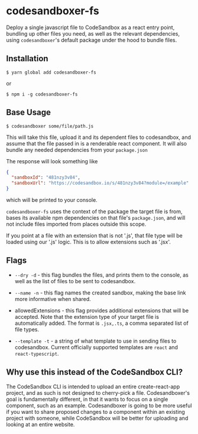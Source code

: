# codesandboxer-fs

Deploy a single javascript file to CodeSandbox as a react entry point, bundling
up other files you need, as well as the relevant dependencies, using
`codesandboxer`'s default package under the hood to bundle files.

## Installation

```
$ yarn global add codesandboxer-fs
```

or

```
$ npm i -g codesandboxer-fs
```

## Base Usage

```
$ codesandboxer some/file/path.js
```

This will take this file, upload it and its dependent files to codesandbox, and
assume that the file passed in is a renderable react component. It will also
bundle any needed dependencies from your `package.json`

The response will look something like

```json
{
  "sandboxId": "481nzy3v84",
  "sandboxUrl": "https://codesandbox.io/s/481nzy3v84?module=/example"
}
```

which will be printed to your console.

`codesandboxer-fs` uses the context of the package the target file is from,
bases its available npm dependencies on that file's `package.json`, and will not
include files imported from places outside this scope.

If you point at a file with an extension that is not '.js', that file type will
be loaded using our '.js' logic. This is to allow extensions such as '.jsx'.

## Flags

- `--dry -d` - this flag bundles the files, and prints them to the console, as
  well as the list of files to be sent to codesandbox.

- `--name -n` - this flag names the created sandbox, making the base link more
  informative when shared.

- allowedExtensions - this flag provides additional extensions that will be
  accepted. Note that the extension type of your target file is automatically
  added. The format is `.jsx,.ts`, a comma separated list of file types.

- `--template -t` - a string of what template to use in sending files to
  codesandbox. Current officially supported templates are `react` and
  `react-typescript`.

## Why use this instead of the CodeSandbox CLI?

The CodeSandbox CLI is intended to upload an entire create-react-app project,
and as such is not designed to cherry-pick a file. Codesandboxer's goal is
fundamentally different, in that it wants to focus on a single component, such
as an example. Codesandboxer is going to be more useful if you want to share
proposed changes to a component within an existing project with someone, while
CodeSandbox will be better for uploading and looking at an entire website.

